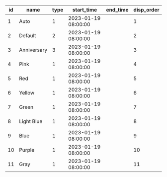 |id|name|type|start_time|end_time|disp_order|
| --- | --- | --- | --- | --- | --- |
|1|Auto|1|2023-01-19 08:00:00||1|
|2|Default|2|2023-01-19 08:00:00||2|
|3|Anniversary|3|2023-01-19 08:00:00||3|
|4|Pink|1|2023-01-19 08:00:00||4|
|5|Red|1|2023-01-19 08:00:00||5|
|6|Yellow|1|2023-01-19 08:00:00||6|
|7|Green|1|2023-01-19 08:00:00||7|
|8|Light Blue|1|2023-01-19 08:00:00||8|
|9|Blue|1|2023-01-19 08:00:00||9|
|10|Purple|1|2023-01-19 08:00:00||10|
|11|Gray|1|2023-01-19 08:00:00||11|